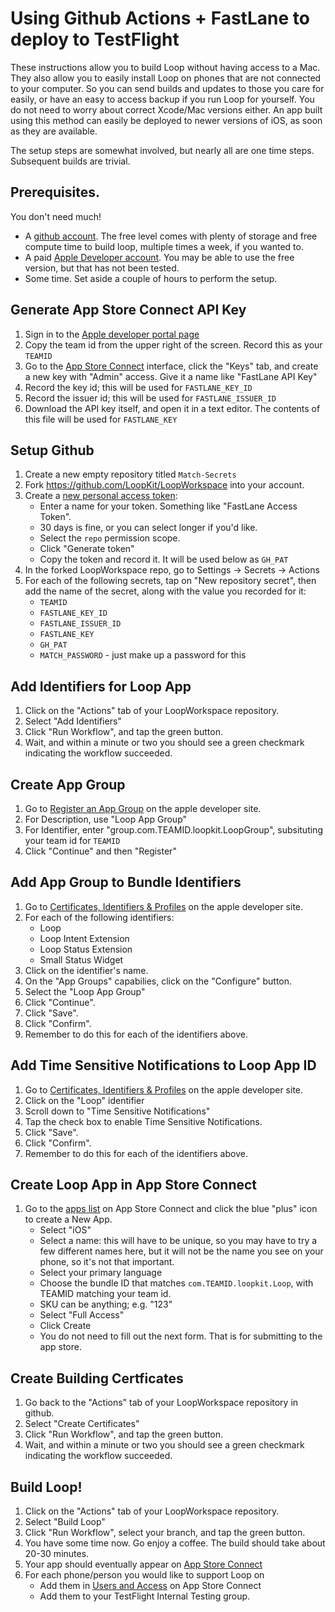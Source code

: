 # Using Github Actions + FastLane to deploy to TestFlight

These instructions allow you to build Loop without having access to a Mac. They also allow you to easily install Loop on phones that are not connected to your computer. So you can send builds and updates to those you care for easily, or have an easy to access backup if you run Loop for yourself. You do not need to worry about correct Xcode/Mac versions either. An app built using this method can easily be deployed to newer versions of iOS, as soon as they are available.

The setup steps are somewhat involved, but nearly all are one time steps. Subsequent builds are trivial.

## Prerequisites.

You don't need much!

* A [github account](https://github.com/signup). The free level comes with plenty of storage and free compute time to build loop, multiple times a week, if you wanted to.
* A paid [Apple Developer account](https://developer.apple.com). You may be able to use the free version, but that has not been tested.
* Some time. Set aside a couple of hours to perform the setup.


## Generate App Store Connect API Key

1. Sign in to the [Apple developer portal page](https://developer.apple.com/account/resources/certificates/list)
1. Copy the team id from the upper right of the screen. Record this as your `TEAMID`
1. Go to the [App Store Connect](https://appstoreconnect.apple.com/access/api) interface, click the "Keys" tab, and create a new key with "Admin" access. Give it a name like "FastLane API Key"
1. Record the key id; this will be used for `FASTLANE_KEY_ID`
1. Record the issuer id; this will be used for `FASTLANE_ISSUER_ID`
1. Download the API key itself, and open it in a text editor. The contents of this file will be used for `FASTLANE_KEY`

## Setup Github
1. Create a new empty repository titled `Match-Secrets`
1. Fork https://github.com/LoopKit/LoopWorkspace into your account.
1. Create a [new personal access token](https://github.com/settings/tokens/new):
    * Enter a name for your token. Something like "FastLane Access Token".
    * 30 days is fine, or you can select longer if you'd like.
    * Select the `repo` permission scope.
    * Click "Generate token"
    * Copy the token and record it. It will be used below as `GH_PAT`
1. In the forked LoopWorkspace repo, go to Settings -> Secrets -> Actions
1. For each of the following secrets, tap on "New repository secret", then add the name of the secret, along with the value you recorded for it:
    * `TEAMID`
    * `FASTLANE_KEY_ID`
    * `FASTLANE_ISSUER_ID`
    * `FASTLANE_KEY`
    * `GH_PAT`
    * `MATCH_PASSWORD` - just make up a password for this

## Add Identifiers for Loop App

1. Click on the "Actions" tab of your LoopWorkspace repository.
1. Select "Add Identifiers"
1. Click "Run Workflow", and tap the green button.
1. Wait, and within a minute or two you should see a green checkmark indicating the workflow succeeded.

## Create App Group

1. Go to [Register an App Group](https://developer.apple.com/account/resources/identifiers/applicationGroup/add/) on the apple developer site.
1. For Description, use "Loop App Group"
1. For Identifier, enter "group.com.TEAMID.loopkit.LoopGroup", subsituting your team id for `TEAMID`
1. Click "Continue" and then "Register"

## Add App Group to Bundle Identifiers

1. Go to [Certificates, Identifiers & Profiles](https://developer.apple.com/account/resources/identifiers/list) on the apple developer site.
1. For each of the following identifiers:
    * Loop
    * Loop Intent Extension
    * Loop Status Extension
    * Small Status Widget
1. Click on the identifier's name.
1. On the "App Groups" capabilies, click on the "Configure" button.
1. Select the "Loop App Group"
1. Click "Continue".
1. Click "Save".
1. Click "Confirm".
1. Remember to do this for each of the identifiers above.

## Add Time Sensitive Notifications to Loop App ID
1. Go to [Certificates, Identifiers & Profiles](https://developer.apple.com/account/resources/identifiers/list) on the apple developer site.
1. Click on the "Loop" identifier
1. Scroll down to "Time Sensitive Notifications"
1. Tap the check box to enable Time Sensitive Notifications.
1. Click "Save".
1. Click "Confirm".
1. Remember to do this for each of the identifiers above.

## Create Loop App in App Store Connect

1. Go to the [apps list](https://appstoreconnect.apple.com/apps) on App Store Connect and click the blue "plus" icon to create a New App.
    * Select "iOS"
    * Select a name: this will have to be unique, so you may have to try a few different names here, but it will not be the name you see on your phone, so it's not that important.
    * Select your primary language
    * Choose the bundle ID that matches `com.TEAMID.loopkit.Loop`, with TEAMID matching your team id.
    * SKU can be anything; e.g. "123"
    * Select "Full Access"
    * Click Create
    * You do not need to fill out the next form. That is for submitting to the app store.

## Create Building Certficates

1. Go back to the "Actions" tab of your LoopWorkspace repository in github.
1. Select "Create Certificates"
1. Click "Run Workflow", and tap the green button.
1. Wait, and within a minute or two you should see a green checkmark indicating the workflow succeeded.

## Build Loop!

1. Click on the "Actions" tab of your LoopWorkspace repository.
1. Select "Build Loop"
1. Click "Run Workflow", select your branch, and tap the green button.
1. You have some time now. Go enjoy a coffee. The build should take about 20-30 minutes.
1. Your app should eventually appear on [App Store Connect](https://appstoreconnect.apple.com/apps)
1. For each phone/person you would like to support Loop on
    * Add them in [Users and Access](https://appstoreconnect.apple.com/access/users) on App Store Connect
    * Add them to your TestFlight Internal Testing group.
